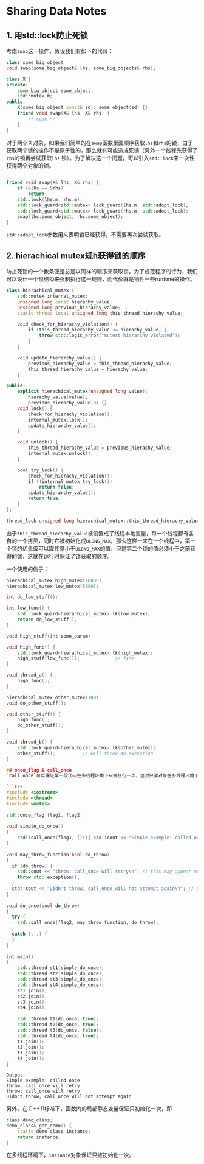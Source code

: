 # Sharing Data Notes

## 1. 用std::lock防止死锁
考虑`swap`这一操作，假设我们有如下的代码：
```C++
class some_big_object
void swap(some_big_object& lhs, some_big_objects& rhs);

class X {
private:
    some_big_object some_object;
    std::mutex m;
public:
    X(some_big_object const& sd): some_object(sd) {}
    friend void swap(X& lhs, X& rhs) {
        /* code */
    }
}
```

对于两个Ｘ对象，如果我们简单的在`swap`函数里面顺序获取`lhs`和`rhs`的锁，由于获取两个锁的操作不是原子性的，那么就有可能造成死锁（另外一个线程先获得了`rhs`的锁再尝试获取`lhs` 锁）。为了解决这一个问题，可以引入`std::lock`来一次性获得两个对象的锁。

```C++
...
friend void swap(X& lhs, X& rhs) {
    if (&lhs == &rhs)
        return;
    std::lock(lhs.m, rhs.m);
    std::lock_guard<std::mutex> lock_guard(lhs.m, std::adopt_lock);
    std::lock_guard<std::mutex> lock_guard(rhs.m, std::adopt_lock);
    swap(lhs.some_object, rhs.some_object);
}
```

`std::adopt_lock`参数用来表明锁已经获得，不需要再次尝试获取。

## 2. hierachical mutex规h获得锁的顺序
防止死锁的一个教条便是总是以同样的顺序来获取锁。为了规范程序的行为，我们可以设计一个锁结构来强制执行这一规则，而代价就是牺牲一些runtime的操作。

```C++
class hierachical_mutex {
    std::mutex internal_mutex;
    unsigned long const hierachy_value;
    unsigned long previous_hierachy_value;
    static thread_local unsigned long this_thread_hierachy_value;

    void check_for_hierachy_violation() {
        if (this_thread_hierachy_value <= hierachy_value) {
            throw std::logic_error("mutext hierarchy violated");
        }
    }

    void update_hierarchy_value() {
        previous_hierachy_value = this_thread_hierachy_value;
        this_thread_hierachy_value = hierachy_value;
    }

public:
    explicit hierachical_mutex(unsigned long value):
        hierachy_value(value),
        previous_hierachy_value(0) {}
    void lock() {
        check_for_hierachy_violation();
        internal_mutex.lock();
        update_hierarchy_value();
    }

    void unlock() {
        this_thread_hierachy_value = previous_hierachy_value;
        internal_mutex.unlock();
    }

    bool try_lock() {
        check_for_hierachy_violation();
        if (!internal_mutex.try_lock())
            return false;
        update_hierarchy_value();
        return true;
    }
};

thread_lock unsigned long hierachical_mutex::this_thread_hierachy_value(ULONG_MAX);
```

由于`this_thread_hierachy_value`被设置成了线程本地变量，每一个线程都有各自的一个拷贝，同时它被初始化成`ULONG_MAX`，那么这样一来在一个线程中，第一个锁的优先级可以取任意小于`ULONG_MAX`的值，但是第二个锁的值必须小于之前获得的锁，这就在运行时保证了锁获取的顺序。

一个使用的例子：
```C++
hierachical_mutex high_mutex(10000);
hierachical_mutex low_mutex(5000);

int do_low_stuff();

int low_func() {
    std::lock_guard<hierachical_mutex> lk(low_mutex);
    return do_low_stuff();
}

void high_stuff(int some_param);

void high_func() {
    std::lock_guard<hierachical_mutex> lk(high_mutex);
    high_stuff(low_func());             // fine
}

void thread_a() {
    high_func();
}

hierachical_mutex other_mutex(100);
void do_other_stuff();

void other_stuff() {
    high_func();
    do_other_stuff();
}

void thread_b() {
    std::lock_guard<hierachical_mutex> lk(other_mutex);
    other_stuff();          // will throw an exception
}

## once_flag & call_once
`call_once`可以保证某一段代码在多线程环境下只被执行一次，这对只读对象在多线程环境下的初始化非常有帮助。值得注意的是，如果`call_once`的可调用对象在执行过程中抛出了异常，那么再次调用`call_once`可以再次执行其调用对象，而当成功执行过一次之后，`call_once`就不会再去调用其可调用对象了。一个简单的例子：

```C++
#include <iostream>
#include <thread>
#include <mutex>
 
std::once_flag flag1, flag2;
 
void simple_do_once()
{
    std::call_once(flag1, [](){ std::cout << "Simple example: called once\n"; });
}
 
void may_throw_function(bool do_throw)
{
  if (do_throw) {
    std::cout << "throw: call_once will retry\n"; // this may appear more than once
    throw std::exception();
  }
  std::cout << "Didn't throw, call_once will not attempt again\n"; // guaranteed once
}
 
void do_once(bool do_throw)
{
  try {
    std::call_once(flag2, may_throw_function, do_throw);
  }
  catch (...) {
  }
}
 
int main()
{
    std::thread st1(simple_do_once);
    std::thread st2(simple_do_once);
    std::thread st3(simple_do_once);
    std::thread st4(simple_do_once);
    st1.join();
    st2.join();
    st3.join();
    st4.join();
 
    std::thread t1(do_once, true);
    std::thread t2(do_once, true);
    std::thread t3(do_once, false);
    std::thread t4(do_once, true);
    t1.join();
    t2.join();
    t3.join();
    t4.join();
}
```

```
Output:
Simple example: called once
throw: call_once will retry
throw: call_once will retry
Didn't throw, call_once will not attempt again
```

另外，在Ｃ++11标准下，函数内的局部静态变量保证只初始化一次，即
```C++
class demo_class;
demo_class& get_demo() {
    static demo_class instance;
    return instance;
}
```
在多线程环境下，`instance`对象保证只被初始化一次。